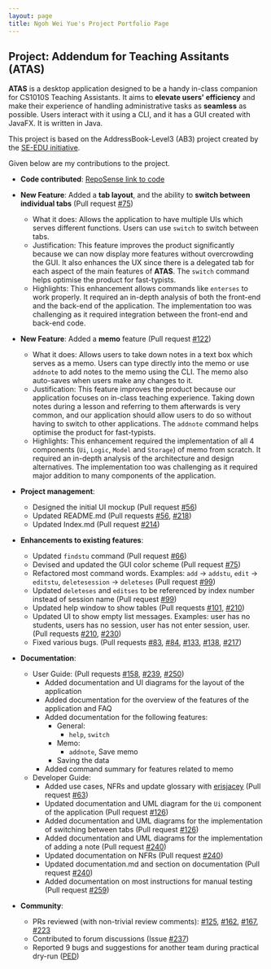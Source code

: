 ```yaml
---
layout: page
title: Ngoh Wei Yue's Project Portfolio Page
---
```


## Project: Addendum for Teaching Assitants (ATAS)

**ATAS** is a desktop application designed to be a handy in-class companion for CS1010S Teaching Assistants. It aims to **elevate users' efficiency** and make their experience of handling administrative tasks as **seamless** as possible. Users interact with it using a CLI, and it has a GUI created with JavaFX. It is written in Java.

This project is based on the AddressBook-Level3 (AB3) project created by the [SE-EDU initiative](https://se-education.org).

Given below are my contributions to the project.

* **Code contributed**: [RepoSense link to code](https://nus-cs2103-ay2021s1.github.io/tp-dashboard/#breakdown=true&search=nweiyue&sort=groupTitle&sortWithin=title&since=2020-08-14&timeframe=commit&mergegroup=&groupSelect=groupByRepos&checkedFileTypes=docs~functional-code~test-code~other)

* **New Feature**: Added a **tab layout**, and the ability to **switch between individual tabs** (Pull request [\#75](https://github.com/AY2021S1-CS2103T-W16-4/tp/pull/75))
  * What it does: Allows the application to have multiple UIs which serves different functions. Users can use `switch` to switch between tabs. 
  * Justification: This feature improves the product significantly because we can now display more features without overcrowding the GUI. It also enhances the UX since there is a delegated tab for each aspect of the main features of **ATAS**. The `switch` command helps optimise the product for fast-typists.
  * Highlights: This enhancement allows commands like `enterses` to work properly. It required an in-depth analysis of both the front-end and the back-end of the application. The implementation too was challenging as it required integration between the front-end and back-end code.

* **New Feature**: Added a **memo** feature (Pull request [\#122](https://github.com/AY2021S1-CS2103T-W16-4/tp/pull/122))
  * What it does: Allows users to take down notes in a text box which serves as a memo. Users can type directly into the memo or use `addnote` to add notes to the memo using the CLI. The memo also auto-saves when users make any changes to it.
  * Justification: This feature improves the product because our application focuses on in-class teaching experience. Taking down notes during a lesson and referring to them afterwards is very common, and our application should allow users to do so without having to switch to other applications. The `addnote` command helps optimise the product for fast-typists.
  * Highlights: This enhancement required the implementation of all 4 components (`Ui`, `Logic`, `Model` and `Storage`) of memo from scratch. It required an in-depth analysis of the architecture and design alternatives. The implementation too was challenging as it required major addition to many components of the application.
  
* **Project management**:
  * Designed the initial UI mockup (Pull request [\#56](https://github.com/AY2021S1-CS2103T-W16-4/tp/pull/56))
  * Updated README.md (Pull requests [\#56](https://github.com/AY2021S1-CS2103T-W16-4/tp/pull/56), [\#218](https://github.com/AY2021S1-CS2103T-W16-4/tp/pull/218))
  * Updated Index.md (Pull request [\#214](https://github.com/AY2021S1-CS2103T-W16-4/tp/pull/214))

* **Enhancements to existing features**:
  * Updated `findstu` command (Pull request [\#66](https://github.com/AY2021S1-CS2103T-W16-4/tp/pull/66)) 
  * Devised and updated the GUI color scheme (Pull request [\#75](https://github.com/AY2021S1-CS2103T-W16-4/tp/pull/75))
  * Refactored most command words. Examples: `add` -> `addstu`, `edit` -> `editstu`, `deletesession` -> `deleteses` (Pull request [\#99](https://github.com/AY2021S1-CS2103T-W16-4/tp/pull/99))
  * Updated `deleteses` and `editses` to be referenced by index number instead of session name (Pull request [\#99](https://github.com/AY2021S1-CS2103T-W16-4/tp/pull/99))
  * Updated help window to show tables (Pull requests [\#101](https://github.com/AY2021S1-CS2103T-W16-4/tp/pull/101), [\#210](https://github.com/AY2021S1-CS2103T-W16-4/tp/pull/210))
  * Updated UI to show empty list messages. Examples: user has no students, users has no session, user has not enter session, user. (Pull requests [\#210](https://github.com/AY2021S1-CS2103T-W16-4/tp/pull/210), [\#230](https://github.com/AY2021S1-CS2103T-W16-4/tp/pull/230))
  * Fixed various bugs. (Pull requests [\#83](https://github.com/AY2021S1-CS2103T-W16-4/tp/pull/83), [\#84](https://github.com/AY2021S1-CS2103T-W16-4/tp/pull/84), [\#133](https://github.com/AY2021S1-CS2103T-W16-4/tp/pull/133), [\#138](https://github.com/AY2021S1-CS2103T-W16-4/tp/pull/138), [\#217](https://github.com/AY2021S1-CS2103T-W16-4/tp/pull/217))

* **Documentation**:
  * User Guide: (Pull requests [\#158](https://github.com/AY2021S1-CS2103T-W16-4/tp/pull/158), [\#239](https://github.com/AY2021S1-CS2103T-W16-4/tp/pull/239), [\#250](https://github.com/AY2021S1-CS2103T-W16-4/tp/pull/250))
    * Added documentation and UI diagrams for the layout of the application
    * Added documentation for the overview of the features of the application and FAQ
    * Added documentation for the following features:
        * General:
            * `help`, `switch`
        * Memo:
            * `addnote`, Save memo
        * Saving the data
    * Added command summary for features related to memo
  * Developer Guide:
    * Added use cases, NFRs and update glossary with [erisjacey](https://github.com/erisjacey) (Pull request [\#63](https://github.com/AY2021S1-CS2103T-W16-4/tp/pull/63))
    * Updated documentation and UML diagram for the `Ui` component of the application (Pull request [\#126](https://github.com/AY2021S1-CS2103T-W16-4/tp/pull/126))
    * Added documentation and UML diagrams for the implementation of switching between tabs (Pull request [\#126](https://github.com/AY2021S1-CS2103T-W16-4/tp/pull/126))
    * Added documentation and UML diagrams for the implementation of adding a note (Pull request [\#240](https://github.com/AY2021S1-CS2103T-W16-4/tp/pull/240))
    * Updated documentation on NFRs (Pull request [\#240](https://github.com/AY2021S1-CS2103T-W16-4/tp/pull/240))
    * Updated documentation.md and section on documentation (Pull request [\#240](https://github.com/AY2021S1-CS2103T-W16-4/tp/pull/240))
    * Added documentation on most instructions for manual testing (Pull request [\#259](https://github.com/AY2021S1-CS2103T-W16-4/tp/pull/259))

* **Community**:
  * PRs reviewed (with non-trivial review comments): [\#125](https://github.com/AY2021S1-CS2103T-W16-4/tp/pull/125), [\#162](https://github.com/AY2021S1-CS2103T-W16-4/tp/pull/162), [\#167](https://github.com/AY2021S1-CS2103T-W16-4/tp/pull/167), [\#223](https://github.com/AY2021S1-CS2103T-W16-4/tp/pull/223)
  * Contributed to forum discussions (Issue [\#237](https://github.com/nus-cs2103-AY2021S1/forum/issues/237))
  * Reported 9 bugs and suggestions for another team during practical dry-run ([PED](https://github.com/nweiyue/ped/issues))
